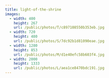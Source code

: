 ```yaml
---
title: light-of-the-shrine
images:
  - width: 400
    height: 267
    url: /public/photos/T/c897108550b353eb.jpg
  - width: 720
    height: 480
    url: /public/photos/S/7dc92b1d81090eae.jpg
  - width: 1280
    height: 853
    url: /public/photos/M/d1e40efc58b603f4.jpg
  - width: 2000
    height: 1333
    url: /public/photos/L/aea1ce8470bdc191.jpg
---
```

